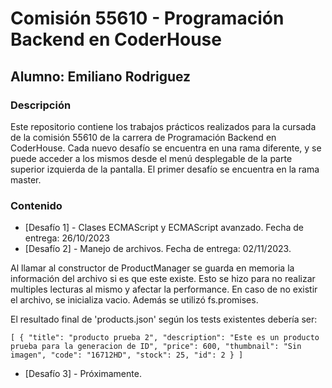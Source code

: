 # Comisión 55610 - Programación Backend en CoderHouse

## Alumno: Emiliano Rodriguez

### Descripción

Este repositorio contiene los trabajos prácticos realizados para la cursada de la comisión 55610 de la carrera de Programación Backend en CoderHouse.
Cada nuevo desafío se encuentra en una rama diferente, y se puede acceder a los mismos desde el menú desplegable de la parte superior izquierda de la pantalla. El primer desafío se encuentra en la rama master.

### Contenido

- [Desafío 1] - Clases ECMAScript y ECMAScript avanzado. Fecha de entrega: 26/10/2023
- [Desafío 2] - Manejo de archivos. Fecha de entrega: 02/11/2023.

Al llamar al constructor de ProductManager se guarda en memoria la información del archivo si es que este existe. Esto se hizo para no realizar multiples lecturas al mismo y afectar la performance. En caso de no existir el archivo, se inicializa vacio. Además se utilizó fs.promises.

El resultado final de 'products.json' según los tests existentes debería ser:

`[
	{
		"title": "producto prueba 2",
		"description": "Este es un producto prueba para la generacion de ID",
		"price": 600,
		"thumbnail": "Sin imagen",
		"code": "16712HD",
		"stock": 25,
		"id": 2
	}
]`

- [Desafío 3] - Próximamente.
